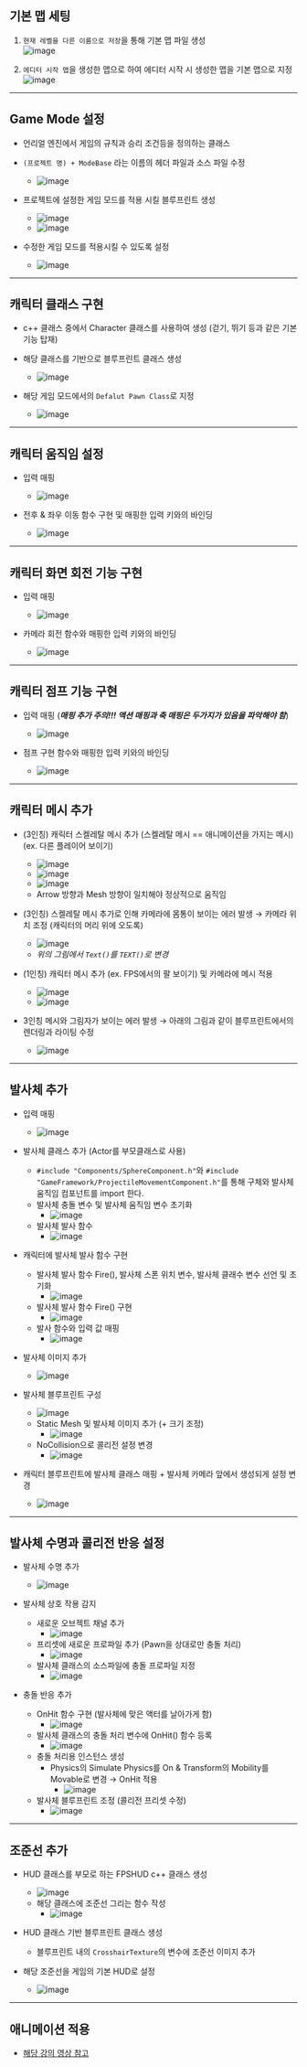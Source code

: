 ## 기본 맵 세팅
1. `현재 레벨을 다른 이름으로 저장`을 통해 기본 맵 파일 생성 <br>
  ![image](https://github.com/NamSangwon/UnrealEngine4_Practice/assets/127469500/7eab641f-1a46-4eaa-829f-008a5f50faba)

2. `에디터 시작 맵`을 생성한 맵으로 하여 에디터 시작 시 생성한 맵을 기본 맵으로 지정 <br>
  ![image](https://github.com/NamSangwon/UnrealEngine4_Practice/assets/127469500/55c766fa-6cf5-44fb-bf92-7f3ca35447c6)

---

## Game Mode 설정

- 언리얼 엔진에서 게임의 규칙과 승리 조건등을 정의하는 클래스

- `(프로젝트 명) + ModeBase` 라는 이름의 헤더 파일과 소스 파일 수정
  + ![image](https://github.com/NamSangwon/UnrealEngine4_Practice/assets/127469500/62cff45a-e709-4ebb-b315-1d57cfa9e2ec)

- 프로젝트에 설정한 게임 모드를 적용 시킬 블루프린트 생성
  + ![image](https://github.com/NamSangwon/UnrealEngine4_Practice/assets/127469500/01b96d53-2900-43b8-aed1-9e35186fbfe1)
  + ![image](https://github.com/NamSangwon/UnrealEngine4_Practice/assets/127469500/bbcbbe24-4b37-45da-bb76-3356ae189d3e)

- 수정한 게임 모드를 적용시킬 수 있도록 설정
  + ![image](https://github.com/NamSangwon/UnrealEngine4_Practice/assets/127469500/81a91e5c-06e3-4776-b98f-a106f1c968ed)

---

## 캐릭터 클래스 구현

- c++ 클래스 중에서 Character 클래스를 사용하여 생성 (걷기, 뛰기 등과 같은 기본 기능 탑재)

- 해당 클래스를 기반으로 블루프린트 클래스 생성
    + ![image](https://github.com/NamSangwon/UnrealEngine4_Practice/assets/127469500/4071185d-7453-441f-837a-ea08f1c0d80f)

- 해당 게임 모드에서의 `Defalut Pawn Class`로 지정
  + ![image](https://github.com/NamSangwon/UnrealEngine4_Practice/assets/127469500/958baf6a-4e1f-4931-8e17-821555385ecb)

---

## 캐릭터 움직임 설정

- 입력 매핑
  + ![image](https://github.com/NamSangwon/UnrealEngine4_Practice/assets/127469500/fafc96de-abfd-48bd-818a-3f708bbc5a1c)

- 전후 & 좌우 이동 함수 구현 및 매핑한 입력 키와의 바인딩
  + ![image](https://github.com/NamSangwon/UnrealEngine4_Practice/assets/127469500/0f4001b4-5bb5-4c53-95cc-0aa4c1996ca9)

---

## 캐릭터 화면 회전 기능 구현

- 입력 매핑
  + ![image](https://github.com/NamSangwon/UnrealEngine4_Practice/assets/127469500/413600b9-3c81-4985-acf7-8ca009f4c242)

- 카메라 회전 함수와 매핑한 입력 키와의 바인딩
  + ![image](https://github.com/NamSangwon/UnrealEngine4_Practice/assets/127469500/7c42f0c3-d341-4c18-a843-9bcb03e495af)

---

## 캐릭터 점프 기능 구현

- 입력 매핑 (***매핑 추가 주의!!! 액션 매핑과 축 매핑은 두가지가 있음을 파악해야 함***)
  + ![image](https://github.com/NamSangwon/UnrealEngine4_Practice/assets/127469500/42f95f54-cff1-491e-9e7b-5a5e50fe0874)

- 점프 구현 함수와 매핑한 입력 키와의 바인딩
  + ![image](https://github.com/NamSangwon/UnrealEngine4_Practice/assets/127469500/b54f6d34-379a-4a64-a148-83bf7aa922df)

---

## 캐릭터 메시 추가

- (3인칭) 캐릭터 스켈레탈 메시 추가 (스켈레탈 메시 == 애니메이션을 가지는 메시) (ex. 다른 플레이어 보이기)
  + ![image](https://github.com/NamSangwon/UnrealEngine4_Practice/assets/127469500/53374c75-3b22-4c78-af3f-59e946e3ca7f)
  + ![image](https://github.com/NamSangwon/UnrealEngine4_Practice/assets/127469500/d4fa4dc4-4cc2-4f0e-b4d1-2db191a2fccc)
  + ![image](https://github.com/NamSangwon/UnrealEngine4_Practice/assets/127469500/e3d4db75-7e8e-4f38-aae5-e525984f8e04)
  + Arrow 방향과 Mesh 방향이 일치해야 정상적으로 움직임
    
- (3인칭) 스켈레탈 메시 추가로 인해 카메라에 몸통이 보이는 에러 발생 &rightarrow; 카메라 위치 조정 (캐릭터의 머리 위에 오도록)
  + ![image](https://github.com/NamSangwon/UnrealEngine4_Practice/assets/127469500/8f483158-9eab-4c39-86d5-ecace91ad228)
  + *위의 그림에서 `Text()`를 `TEXT()`로 변경*

- (1인칭) 캐릭터 메시 추가 (ex. FPS에서의 팔 보이기) 및 카메라에 메시 적용
  + ![image](https://github.com/NamSangwon/UnrealEngine4_Practice/assets/127469500/cef24c23-471d-44a6-b4de-c90b2476c299)
  + ![image](https://github.com/NamSangwon/UnrealEngine4_Practice/assets/127469500/9c5a8b72-764f-4cc5-b0c3-e460bdec1745)

- 3인칭 메시와 그림자가 보이는 에러 발생 &rightarrow; 아래의 그림과 같이 블루프린트에서의 렌더링과 라이팅 수정
  + ![image](https://github.com/NamSangwon/UnrealEngine4_Practice/assets/127469500/639ebb21-d659-43f4-bf90-fbaead327e6e)

---

## 발사체 추가

- 입력 매핑
  + ![image](https://github.com/NamSangwon/UnrealEngine4_Practice/assets/127469500/de6cabd4-3f05-46ed-b681-203442da5225)

- 발사체 클래스 추가 (Actor를 부모클래스로 사용)
  + `#include "Components/SphereComponent.h"`와 `#include "GameFramework/ProjectileMovementComponent.h"`를 통해 구체와 발사체 움직임 컴포넌트를 import 한다.
  + 발사체 충돌 변수 및 발사체 움직임 변수 초기화
    * ![image](https://github.com/NamSangwon/UnrealEngine4_Practice/assets/127469500/530afebb-079b-471a-afe9-0dcf46f9f5ae)
  + 발사체 발사 함수
    * ![image](https://github.com/NamSangwon/UnrealEngine4_Practice/assets/127469500/502b4e64-7d29-4002-a078-c58706786606)
  
- 캐릭터에 발사체 발사 함수 구현
  + 발사체 발사 함수 Fire(), 발사체 스폰 위치 변수, 발사체 클래수 변수 선언 및 초기화
    * ![image](https://github.com/NamSangwon/UnrealEngine4_Practice/assets/127469500/21b1a45e-ee88-4a58-8bb2-8cf490ca3a80)
  + 발사체 발사 함수 Fire() 구현
    * ![image](https://github.com/NamSangwon/UnrealEngine4_Practice/assets/127469500/44330fc3-04d6-408a-a710-f70da4d867be)
  + 발사 함수와 입력 값 매핑
    * ![image](https://github.com/NamSangwon/UnrealEngine4_Practice/assets/127469500/d428efb3-766a-49e8-8743-1da0b38e0175)

- 발사체 이미지 추가
  + ![image](https://github.com/NamSangwon/UnrealEngine4_Practice/assets/127469500/7a82eac3-9439-40aa-939d-592890ae5dff)

- 발사체 블루프린트 구성
  + ![image](https://github.com/NamSangwon/UnrealEngine4_Practice/assets/127469500/bd5c549a-13e4-43be-bed2-31d584435763)
  + Static Mesh 및 발사체 이미지 추가 (+ 크기 조정)
    * ![image](https://github.com/NamSangwon/UnrealEngine4_Practice/assets/127469500/007f7bf6-94e2-4a69-bf57-166318dacbe9)
  + NoCollision으로 콜리전 설정 변경
    * ![image](https://github.com/NamSangwon/UnrealEngine4_Practice/assets/127469500/b15da597-9714-4cce-9692-fa6091a2108c)
   
- 캐릭터 블루프린트에 발사체 클래스 매핑 + 발사체 카메라 앞에서 생성되게 설정 변경
  + ![image](https://github.com/NamSangwon/UnrealEngine4_Practice/assets/127469500/6521c540-a202-4916-9c0a-1ea23e4b29db)

---

## 발사체 수명과 콜리전 반응 설정

- 발사체 수명 추가
  + ![image](https://github.com/NamSangwon/UnrealEngine4_Practice/assets/127469500/ddc828d8-6ed3-4451-a743-428e4f08a8c7)
    
- 발사체 상호 작용 감지
  + 새로운 오브젝트 채널 추가
    * ![image](https://github.com/NamSangwon/UnrealEngine4_Practice/assets/127469500/ea2830e5-066d-40ca-bdcc-e0cbd0877fa4) 
  + 프리셋에 새로운 프로파일 추가 (Pawn을 상대로만 충돌 처리)
    * ![image](https://github.com/NamSangwon/UnrealEngine4_Practice/assets/127469500/7b135532-e1fd-40bf-a184-9402ab6e8c8b) 
  + 발사체 클래스의 소스파일에 충돌 프로파일 지정
    * ![image](https://github.com/NamSangwon/UnrealEngine4_Practice/assets/127469500/34dba766-af3f-4dee-b2e3-07012045922c)

- 충돌 반응 추가
  + OnHit 함수 구현 (발사체에 맞은 액터를 날아가게 함)
    * ![image](https://github.com/NamSangwon/UnrealEngine4_Practice/assets/127469500/5ea35bad-712c-4082-84cf-52dc8d350b57)
  + 발사체 클래스의 충돌 처리 변수에 OnHit() 함수 등록
    * ![image](https://github.com/NamSangwon/UnrealEngine4_Practice/assets/127469500/377d4b1a-acaa-456c-9af0-2e318e0af46a)
  + 충돌 처리용 인스턴스 생성
    * Physics의 Simulate Physics를 On & Transform의 Mobility를 Movable로 변경 &rightarrow; OnHit 적용
      - ![image](https://github.com/NamSangwon/UnrealEngine4_Practice/assets/127469500/91a44a3f-3243-4abd-bcfa-52468a942587)
  + 발사체 블루프린트 조정 (콜리전 프리셋 수정)
    * ![image](https://github.com/NamSangwon/UnrealEngine4_Practice/assets/127469500/116e7ff2-bea1-4dbb-8323-ca908004b6ae)

---

## 조준선 추가

- HUD 클래스를 부모로 하는 FPSHUD c++ 클래스 생성
  + ![image](https://github.com/NamSangwon/UnrealEngine4_Practice/assets/127469500/41752cda-1d21-497d-bcc4-f57f7b5a0fb5)
  + 해당 클래스에 조준선 그리는 함수 작성
    * ![image](https://github.com/NamSangwon/UnrealEngine4_Practice/assets/127469500/0b10fb63-6d3f-4433-9405-4d0541c899de)

- HUD 클래스 기반 블루프린트 클래스 생성
  + 블루프린트 내의 `CrosshairTexture`의 변수에 조준선 이미지 추가

- 해당 조준선을 게임의 기본 HUD로 설정
  + ![image](https://github.com/NamSangwon/UnrealEngine4_Practice/assets/127469500/f0741395-9f19-4e9d-afc7-6e62f346ad69)

---

## 애니메이션 적용

- [해당 강의 영상 참고](https://www.youtube.com/watch?v=f38dblhh-FE&list=PLYQHfkihy4AxmwLN7Tn_958qChILAynw_&index=26)
